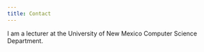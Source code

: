 ```yaml
---
title: Contact
---
```


I am a lecturer at the University of New Mexico Computer Science Department.